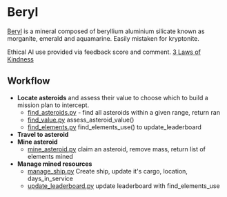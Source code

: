 # Beryl

[Beryl](https://en.wikipedia.org/wiki/Beryl) is a mineral composed of beryllium aluminium silicate known as morganite, emerald and aquamarine. Easily mistaken for kryptonite.

Ethical AI use provided via feedback score and comment. [3 Laws of Kindness](https://www.fullaware.com/posts/aigoldenrule/)


## Workflow

- **Locate asteroids** and assess their value to choose which to build a mission plan to intercept.
  - [find_asteroids.py](find_asteroids.py) - find all asteroids within a given range, return ran
  - [find_value.py](find_falue.py) assess_asteroid_value()
  - [find_elements.py](find_elements.py) find_elements_use() to update_leaderboard
- **Travel to asteroid** 
- **Mine asteroid**
  - [mine_asteroid.py](mine_asteroid.py) claim an asteroid, remove mass, return list of elements mined
- **Manage mined resources**
  - [manage_ship.py](manage_ship.py) Create ship, update it's cargo, location, days_in_service
  - [update_leaderboard.py](update_leaderboard.py) update leaderboard with find_elements_use